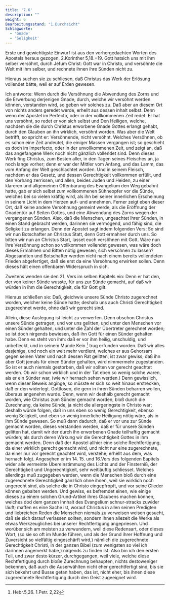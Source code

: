 ```yaml
---
title: '7.6'
description: ""
weight: 6
Bearbeitungsstand: "1.Durchsicht"
Schlagworte:
  - 'Gnade'
  - 'Seligkeit'
---
```

<!-- seite 298 -->


Erste und gewichtigste Einwurf ist aus
den vorhergedachten Worten des Apostels heraus gezogen,
2.Korinther 5,18.+19. Gott hatsich uns mit ihm
selber versöhnt, durch Jefum Christ: Gott
war in Christo, und versöhnte die Welt mit ihm
selber, und rechnete ihnen ihre Sünden nicht zu.

Hieraus suchen sie zu schliesen, daß Christus das
Werk der Erlösung vollendet bätte, weil er auf
Erden gewesen.

Ich antworte: Wenn durch die Versöhnung die<!-- seite 299 -->
Abwendung des Zorns und die Erwerbung derjenigen
Gnade, durch, welche wir versöhnt werden können,
verstanden wird, so geben wir solches zu. Daß aber
an diesem Ort von nichts anders geredet werde, erhellt
aus dessen inhalt selbst. Denn wenn der Apostel
im Perfecto, oder in der vollkommenen Zeit redet:
Er hat uns versöhnt, so redet er von sich selbst und
Den Heiligen, welche, nachdem sie die durch Christus
erworbene Gnade Gottes erlangt gehabt, durch den
Glauben an ihn wirklich, versöhnt worden. Was
aber die Welt betrifft, so spricht er: Versöhnende,
nicht versöhnt. Welches Versöhnen, ob es schon
eine Zeit andeutet, die einiger Massen vergangen ist;
so geschieht es doch im Imperfecto, oder in der unvollkommenen
Zeit, und zeigt an, daß das angefangene
Werk noch nicht gänzlich vollendet sind. Denn
dieses Werk fing Christus, zum Besten aller, in den
Tagen seines Fleisches an, ja noch lange vorher; denn
er war der Mittler vom Anfang, und das Lamm,
das vom Anfang der Welt geschlachtet worden.
Und in seinem Fleisch, nachdem er das Gesetz, und
dessen Gerechtigkeit vollkommen erfüllt, und den
Vorhang zerrissen, und allen, beides Juden und Heiden,
zu einer klareren und allgemeinen Offenbarung des
Evangelium den Weg gebahnt hatte, gab er sich selbst
zum vollkommenen Sühneopfer vor die Sünde, welches
bei so vielen kräftig wird, als ihn bei seiner innerlichen
Erscheinung in seinem Licht in dem Herzen
auf- und annehmen. Ferner zeigt eben dieser Ort,
daß keine andere Versöhnung gemeint werde, als die
Eröffnung der Gnadentür auf Seiten Gottes, und
eine Abwendung des Zorns wegen der vergangenen
Sünden. Also, daß die Menschen, ungeachtet ihrer
Sünden, in einen Stand gebracht werden, darinnen
sie vermögend, und fähig sind, die Seligkeit zu erlangen.
Denn der Apostet sagt indem folgenden Vers: <!-- seite 300 -->
So sind wir nun Botschafter an Christus Statt,
denn Gott ermahner durch uns. So bitten
wir nun an Christus Start, lasset euch versöhnen
mit Gott. Wäre nun ihre Versöhnung schon so
vollkommen vollendet gewesen, was wäre doch dieses
Ermahnen und Bitten nötig gewesen, sich versöhnen
zu lassen? Abgesandten und Botschafter werden
nicht nach einem bereits vollendeten Frieden abgefertiget,
daß sie erst da eine Versöhnung erwirken sollen.
Denn dieses hält einen offenbaren Widerspruch
in sich.

Zweitens wenden sie den 21. Vers im selben
Kapitels ein: Denn er hat den, der von keiner
Sünde wusste, für uns zur Sünde gemacht, auf
daß wir würden in ihm die Gerechtigkeit, die
für Gott gilt.

Hieraus schließen sie: Daß, gleichwie unsere
Sünde Christo zugerechnet worden, welcher keine
Sünde hatte; deshalb uns auch Christi Gerechtigkeit
zugerechnet werde, ohne daß wir gerecht sind.

Allein, diese Auslegung ist leicht zu verwerfen.
Denn obschon Christus unsere Sünde getragen, und
vor uns gelitten, und unter den Menschen vor einen
Sünder gehalten, und unter die Zahl der Übertreter
gerechnet worden; so ist doch nirgends bewiesen, daß
ihn Gott für einen Sünder gehalten habe. Denn es
steht von ihm: daß er vor ihm heilig, unschuldig,
und unbefleckt, und in seinem Munde Kein [^b_07_06_01]
trug erfunden worden. Daß wir alles dasjenige,
und noch ein weit mehr verdient, welches er aus
Gehorsam gegen seinen Vater und nach dessen Rat
gelitten, ist zwar gewiss; daß ihn aber Gott jemals
für einen Sünder gehalten, wird nimmermehr zugestanden.
So ist er auch niemals gestorben, daß wir
sollten vor gerecht geachtet werden. Ob wir schon
wirklich und in der Tat eben so wenig solche waren,<!-- seite 301 -->
als er ein Sünder war, (wie wir hernach sehen werden.)
Denn gewisslich, wenn dieser Beweis anginge,
so müsste er sich so weit hinaus erstrecken, daß er den
widerlegt. Gottlosen, die gern in ihren Sünden beharren wollen,
überaus angenehm wurde. Denn, wenn wir deshalb
gerecht gemacht worden, wie Christus zum
Sünder gemacht worden, bloß durch die Zurechnung,
da keine Sünde, ja nicht die allergeringste
in Christo war; deshalb würde folgen, daß in uns eben
so wenig Gerechtigkeit, ebenso wenig Seligkeit,
und eben so wenig innerliche Heiligung nötig
wäre, als in ihm Sünde gewesen. So muß dann
dadurch, daß er vor uns zur Sünde gemacht worden,
dieses verstanden werden, daß er für unsere Sünden
gelitten hat, damit wir der durch ihn erworbenen
Gnade teilhaftig gemacht würden; als durch deren
Wirkung wir die Gerechtigkeit Gottes in ihm gemacht
werden. Denn daß der Apostel allhier eine
solche Rechtfertigung, da einer wirklich gerecht gemacht
wird, und nicht nur eine zugerechnete, da einer
nur vor gerecht geachtet wird, verstehe, erhellt aus
dem, was hernach folgt. Angesehen er im 14. 15. und
16.Vers des folgenden Eapitels wider alle
vermeinte Übereinstimmung des Lichts und der Finsterniß,
der Gerechtigkeit und Ungerechtigkeit,
sehr weitläuftig schliesset. Welches allerdings muß zugegeben
werden, wenn die Menschen bloß durch eine zugerechnete
Gerechtigkeit gänzlich ohne ihnen, weil sie
wirklich noch ungerecht sind, als solche die in Christo
eingepfropft, und vor seine Glieder können gebalten werden.
Und gewiss, es befremdet einen, wie einige dieses
zu einem solchen Grund-Artikel ihres Glaubens machen
können, welches dod dem ganzen Innhalt des
Evangelium schnur-stracks zuwider läuft; maffen es eine
Sache ist, worauf Christus in allen seinen Predigten
und liebreichen Reden die Menschen niemals zu verweisen<!-- seite 302 -->
weisen gesucht, daß sie sich darauf verlassen sollten,
sondern ihnen allezeit die Werke als etwas Werkzeugliches
bei unserer Rechtfertigung angepriesen. Und
worüber sich am meisten zu verwundern, weil diese
Redensart, oder dieses Wort, (so sie so oft im Munde
führen, und als der Grund ihrer Hoffnung und Zuversicht
so vielfältig eingeschärft wird,) nämlich die
zugerechnete Gerechtigkeit Christi, in der ganzen
Bibel (zum wenigsten so viel ich darinnen angemerkt
habe,) nirgends zu finden ist. Also bin ich den ersten
Teil, und zwar desto kürzer, durchgegangen, weil viele,
welche diese Rechtfertigung durch bloße Zurechnung
behaupten, nichts destoweniger bekennen, daß
auch die Auserwählten nicht eher gerechtfertigt sind,
bis sie sich bekehrt und Busse getan haben, das ist,
nicht eher, bis ihnen diese zugerechnete Rechtfertigung
durch den Geist zugeeignet wird.

<!-- seite 302 -->

<!-- Fussnoten -->

[^b_07_06_01]: Hebr.5,26. 1.Petr. 2,22